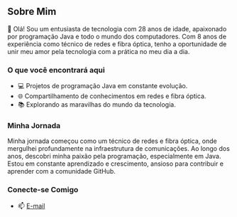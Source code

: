 ## Sobre Mim

👋 Olá! Sou um entusiasta de tecnologia com 28 anos de idade, apaixonado por programação Java e todo o mundo dos computadores.  Com 8 anos de experiência como técnico de redes e fibra óptica, tenho a oportunidade de unir meu amor pela tecnologia com a prática no meu dia a dia.

### O que você encontrará aqui

- 💻 Projetos de programação Java em constante evolução.
- 🌐 Compartilhamento de conhecimentos em redes e fibra óptica.
- 📚 Explorando as maravilhas do mundo da tecnologia.

### Minha Jornada

Minha jornada começou como um técnico de redes e fibra óptica, onde mergulhei profundamente na infraestrutura de comunicações. Ao longo dos anos, descobri minha paixão pela programação, especialmente em Java. Estou em constante aprendizado e crescimento, ansioso para contribuir e aprender com a comunidade GitHub.

### Conecte-se Comigo

- 📫 [E-mail](doumeirelles@gmail.com)
